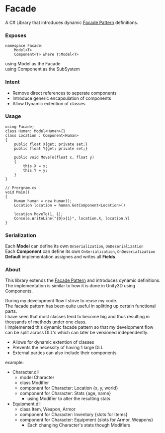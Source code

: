 # Facade
A C# Library that introduces dynamic [Facade Pattern](https://en.wikipedia.org/wiki/Facade_pattern) definitions.  

### Exposes
```
namespace Facade:
    Model<T>
    Component<T> where T:Model<T>
```

using Model as the Facade  
using Component as the SubSystem  

### Intent
- Remove direct references to seperate components
- Introduce generic encapsulation of components
- Allow Dynamic extention of classes

### Usage
```
using Facade;
class Human: Model<Human>{}
class Location : Component<Human>
{
    public float X{get; private set;}
    public float Y{get; private set;}

    public void MoveTo(float x, float y)
    {
        this.X = x;
        this.Y = y;
    }
}

// Prorgram.cs
void Main()
{
    Human human = new Human();
    Location location = human.GetComponent<Location>()

    location.MoveTo(1, 1);
    Console.WriteLine("{0}x{1}", location.X, location.Y)
}
```
### Serialization
Each **Model** can define its own `OnSerialization`, `OnDeserialization`  
Each **Component** can define its own `OnSerialization`, `OnDeserialization`  
**Default** implementation assignes and writes all **Fields**

### About

This library extends the [Facade Pattern](https://en.wikipedia.org/wiki/Facade_pattern) and introduces dynamic definitions.
The implementation is similar to how it is done in Unity3D using Components.

During my development flow I strive to reuse my code.  
The facade pattern has been quite useful in splitting up certain functional parts.  
I have seen that most classes tend to become big and thus resulting in thousands of methods under one class.  
I implemented this dynamic facade pattern so that my development flow can be split across DLL's which can later be versioned independently.  

- Allows for dynamic extention of classes  
- Prevents the necessity of having 1 large DLL  
- External parties can also include their components

example:
  - Character.dll
    - model Character
    - class Modifier
    - component for Character: Location {x, y, world}
    - component for Character: Stats {age, name}
      - using Modifier to alter the resulting stats
  - Equipment.dll
    - class Item, Weapon, Armor
    - component for Character: Inventory {slots for Items}
    - component for Character: Equipment {slots for Armor, Weapons}
      - Each changing Character's stats though Modifiers